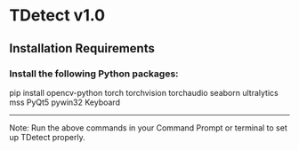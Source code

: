 # TDetect v1.0

## Installation Requirements

### Install the following Python packages:

pip install opencv-python torch torchvision torchaudio seaborn ultralytics mss PyQt5 pywin32 Keyboard

---

Note: Run the above commands in your Command Prompt or terminal to set up TDetect properly.
